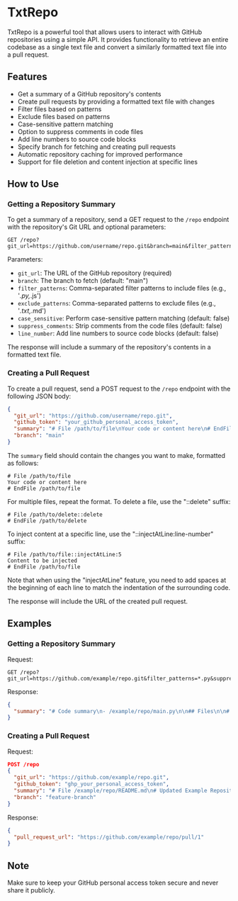 # TxtRepo

TxtRepo is a powerful tool that allows users to interact with GitHub repositories using a simple API. It provides functionality to retrieve an entire codebase as a single text file and convert a similarly formatted text file into a pull request.

## Features

- Get a summary of a GitHub repository's contents
- Create pull requests by providing a formatted text file with changes
- Filter files based on patterns
- Exclude files based on patterns
- Case-sensitive pattern matching
- Option to suppress comments in code files
- Add line numbers to source code blocks
- Specify branch for fetching and creating pull requests
- Automatic repository caching for improved performance
- Support for file deletion and content injection at specific lines

## How to Use

### Getting a Repository Summary

To get a summary of a repository, send a GET request to the `/repo` endpoint with the repository's Git URL and optional parameters:

```
GET /repo?git_url=https://github.com/username/repo.git&branch=main&filter_patterns=*.py,*.js&exclude_patterns=*.txt,*.md&case_sensitive=false&suppress_comments=false&line_number=false
```

Parameters:
- `git_url`: The URL of the GitHub repository (required)
- `branch`: The branch to fetch (default: "main")
- `filter_patterns`: Comma-separated filter patterns to include files (e.g., '*.py,*.js')
- `exclude_patterns`: Comma-separated patterns to exclude files (e.g., '*.txt,*.md')
- `case_sensitive`: Perform case-sensitive pattern matching (default: false)
- `suppress_comments`: Strip comments from the code files (default: false)
- `line_number`: Add line numbers to source code blocks (default: false)

The response will include a summary of the repository's contents in a formatted text file.

### Creating a Pull Request

To create a pull request, send a POST request to the `/repo` endpoint with the following JSON body:

```json
{
  "git_url": "https://github.com/username/repo.git",
  "github_token": "your_github_personal_access_token",
  "summary": "# File /path/to/file\nYour code or content here\n# EndFile /path/to/file",
  "branch": "main"
}
```

The `summary` field should contain the changes you want to make, formatted as follows:

```
# File /path/to/file
Your code or content here
# EndFile /path/to/file
```

For multiple files, repeat the format. To delete a file, use the "::delete" suffix:

```
# File /path/to/delete::delete
# EndFile /path/to/delete
```

To inject content at a specific line, use the "::injectAtLine:line-number" suffix:

```
# File /path/to/file::injectAtLine:5
Content to be injected
# EndFile /path/to/file
```

Note that when using the "injectAtLine" feature, you need to add spaces at the beginning of each line to match the indentation of the surrounding code.

The response will include the URL of the created pull request.

## Examples

### Getting a Repository Summary

Request:
```
GET /repo?git_url=https://github.com/example/repo.git&filter_patterns=*.py&suppress_comments=true
```

Response:
```json
{
  "summary": "# Code summary\n- /example/repo/main.py\n\n## Files\n\n# File /example/repo/main.py\nprint('Hello, World!')\n# EndFile /example/repo/main.py"
}
```

### Creating a Pull Request

Request:
```json
POST /repo
{
  "git_url": "https://github.com/example/repo.git",
  "github_token": "ghp_your_personal_access_token",
  "summary": "# File /example/repo/README.md\n# Updated Example Repository\n\nThis is an updated example repository.\n# EndFile /example/repo/README.md\n\n# File /example/repo/main.py::injectAtLine:2\n    print('Hello, Updated World!')\n# EndFile /example/repo/main.py",
  "branch": "feature-branch"
}
```

Response:
```json
{
  "pull_request_url": "https://github.com/example/repo/pull/1"
}
```

## Note

Make sure to keep your GitHub personal access token secure and never share it publicly.